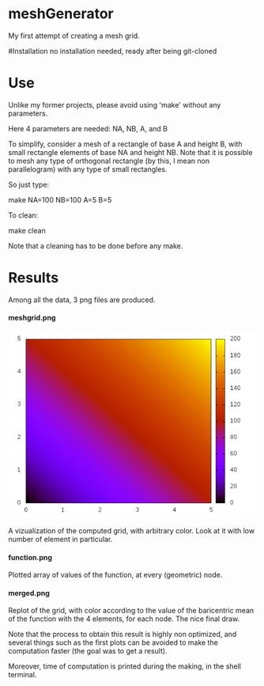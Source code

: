 # meshGenerator
My first attempt of creating a mesh grid.


#Installation
no installation needed, ready after being git-cloned

# Use
Unlike my former projects, please avoid using 'make' without any parameters.

Here 4 parameters are needed: NA, NB, A, and B

To simplify, consider a mesh of a rectangle of base A and height B, with small rectangle elements of base NA and height NB.
Note that it is possible to mesh any type of orthogonal rectangle (by this, I mean non parallelogram) with any type of small rectangles.

So just type:


  make NA=100 NB=100 A=5 B=5
  
  
To clean:


  make clean


Note that a cleaning has to be done before any make.


# Results
Among all the data, 3 png files are produced.


#### meshgrid.png

![meshgrid](meshgrid.png "meshgrid")


A vizualization of the computed grid, with arbitrary color. Look at it with low number of element in particular.


#### function.png


Plotted array of values of the function, at every (geometric) node.


#### merged.png


Replot of the grid, with color according to the value of the baricentric mean of the function with the 4 elements, for each node. The nice final draw.

Note that the process to obtain this result is highly non optimized, and several things such as the first plots can be avoided to make the computation faster (the goal was to get a result).


Moreover, time of computation is printed during the making, in the shell terminal.
